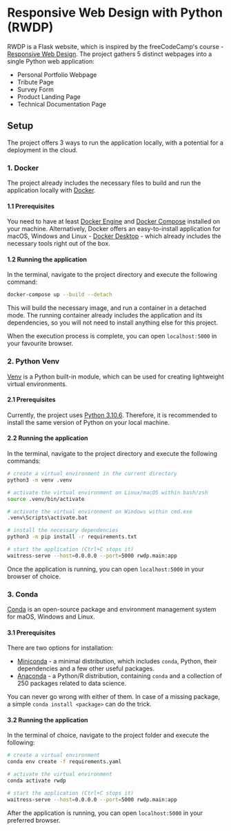 # Responsive Web Design with Python (RWDP)
RWDP is a Flask website, which is inspired by the freeCodeCamp's course - [Responsive Web Design](https://www.freecodecamp.org/learn/2022/responsive-web-design/).
The project gathers 5 distinct webpages into a single Python web application:
- Personal Portfolio Webpage
- Tribute Page
- Survey Form
- Product Landing Page
- Technical Documentation Page

## Setup
The project offers 3 ways to run the application locally, with a potential for a deployment in the cloud.

### 1. Docker
The project already includes the necessary files to build and run the application locally with [Docker](https://docs.docker.com/get-started/overview/).

#### 1.1 Prerequisites
You need to have at least [Docker Engine](https://docs.docker.com/engine/) and [Docker Compose](https://docs.docker.com/compose/) installed on your machine.
Alternatively, Docker offers an easy-to-install application for macOS, Windows and Linux - [Docker Desktop](https://docs.docker.com/get-docker/) - which already includes the necessary tools right out of the box.

#### 1.2 Running the application
In the terminal, navigate to the project directory and execute the following command:
```bash
docker-compose up --build --detach
 ```
This will build the necessary image, and run a container in a detached mode.
The running container already includes the application and its dependencies, so you will not need to install anything else for this project.

When the execution process is complete, you can open `localhost:5000` in your favourite browser.

### 2. Python Venv
[Venv](https://docs.python.org/3/library/venv.html) is a Python built-in module, which can be used for creating lightweight virtual environments.

#### 2.1 Prerequisites
Currently, the project uses [Python 3.10.6](https://www.python.org/downloads/release/python-3106/). Therefore, it is recommended to install the same version of Python on your local machine.

#### 2.2 Running the application
In the terminal, navigate to the project directory and execute the following commands:
```bash
# create a virtual environment in the current directory
python3 -m venv .venv

# activate the virtual environment on Linux/macOS within bash/zsh
source .venv/bin/activate

# activate the virtual environment on Windows within cmd.exe
.venv\Scripts\activate.bat

# install the necessary dependencies
python3 -m pip install -r requirements.txt

# start the application (Ctrl+C stops it)
waitress-serve --host=0.0.0.0 --port=5000 rwdp.main:app
```
Once the application is running, you can open `localhost:5000` in your browser of choice.

### 3. Conda
[Conda](https://docs.conda.io/en/latest/) is an open-source package and environment management system for maOS, Windows and Linux.

#### 3.1 Prerequisites
There are two options for installation:
- [Miniconda](https://docs.conda.io/en/latest/miniconda.html) - a minimal distribution, which includes `conda`, Python, their dependencies and a few other useful packages.
- [Anaconda](https://docs.continuum.io/anaconda/) - a Python/R distribution, containing `conda` and a collection of 250 packages related to data science.

You can never go wrong with either of them. In case of a missing package, a simple `conda install <package>` can do the trick.

#### 3.2 Running the application
In the terminal of choice, navigate to the project folder and execute the following:
```bash
# create a virtual environment
conda env create -f requirements.yaml

# activate the virtual environment
conda activate rwdp

# start the application (Ctrl+C stops it)
waitress-serve --host=0.0.0.0 --port=5000 rwdp.main:app
```
After the application is running, you can open `localhost:5000` in your preferred browser.
